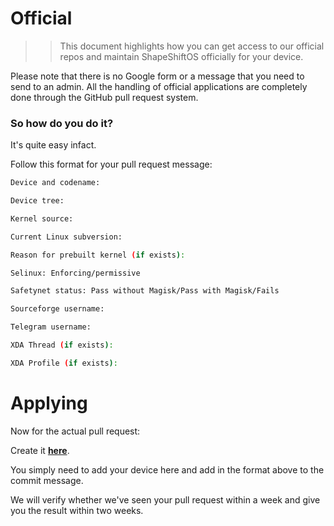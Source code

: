 # Official

>> This document highlights how you can get access to our official repos and maintain ShapeShiftOS officially for your device.

Please note that there is no Google form or a message that you need to send to an admin. 
All the handling of official applications are completely done through the GitHub pull request system.

### So how do you do it?

It's quite easy infact.

Follow this format for your pull request message:

```bash
Device and codename: 

Device tree:

Kernel source:

Current Linux subversion:

Reason for prebuilt kernel (if exists):

Selinux: Enforcing/permissive

Safetynet status: Pass without Magisk/Pass with Magisk/Fails

Sourceforge username:

Telegram username:

XDA Thread (if exists):

XDA Profile (if exists):
```

# Applying

Now for the actual pull request:

Create it [**here**](https://github.com/ShapeShiftOS/Updater-stuff/blob/master/devices.json).

You simply need to add your device here and add in the format above to the commit message.

We will verify whether we've seen your pull request within a week and give you the result within two weeks.
